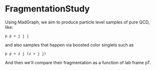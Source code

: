 # FragmentationStudy


Using MadGraph, we aim to produce particle level samples of pure QCD, like:

```
p p > j j j
```

and also samples that happen via boosted color singlets such as

```
p p > z j (z > j j)
```

And then we'll compare their fragmentation as a function of lab frame pT.


